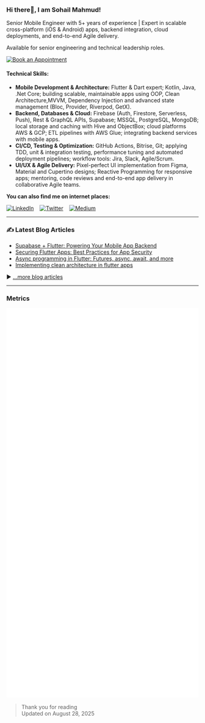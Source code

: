 ### Hi there👋, I am Sohail Mahmud!

Senior Mobile Engineer with 5+ years of experience | Expert in scalable cross-platform (iOS & Android) apps, backend integration, cloud deployments, and end-to-end Agile delivery.

Available for senior engineering and technical leadership roles.

[<img width="210px" src="./assets/appointment.png" alt="Book an Appointment">](https://cal.com/sohailmahmud/30min)

#### Technical Skills:
* **Mobile Development & Architecture:** Flutter & Dart expert; Kotlin, Java, .Net Core; building scalable, maintainable apps using OOP, Clean
  Architecture,MVVM, Dependency Injection and advanced state management (Bloc, Provider, Riverpod, GetX).
* **Backend, Databases & Cloud:** Firebase (Auth, Firestore, Serverless, Push), Rest & GraphQL APIs, Supabase; MSSQL, PostgreSQL, MongoDB; local storage
  and caching with Hive and ObjectBox; cloud platforms AWS & GCP; ETL pipelines with AWS Glue; integrating backend services with mobile apps.
* **CI/CD, Testing & Optimization:** GitHub Actions, Bitrise, Git; applying TDD, unit & integration testing, performance tuning and automated deployment
  pipelines; workflow tools: Jira, Slack, Agile/Scrum.
* **UI/UX & Agile Delivery:** Pixel-perfect UI implementation from Figma, Material and Cupertino designs; Reactive
  Programming for responsive apps; mentoring, code reviews and end-to-end app delivery in collaborative Agile teams.

**You can also find me on internet places:**

[![LinkedIn](assets/linkedin.svg)](https://www.linkedin.com/in/sohailmahmud/)&nbsp;&nbsp;&nbsp;&nbsp;[![Twitter](assets/twitter.svg)](https://twitter.com/sohailmahmuud)&nbsp;&nbsp;&nbsp;&nbsp;[![Medium](assets/medium.svg)](https://medium.com/@sohailmahmud)&nbsp;&nbsp;&nbsp;&nbsp;
<!-- [![StackOverflow](assets/stackoverflow.svg)](https://stackoverflow.com/users/13858780/sohail?tab=profile)&nbsp;&nbsp;&nbsp;&nbsp;-->

---

### ✍️ Latest Blog Articles

<!-- BLOG-POST-LIST:START -->
- [Supabase + Flutter: Powering Your Mobile App Backend](https://sohailmahmud.medium.com/supabase-flutter-powering-your-mobile-app-backend-0c0449f79dc3)
- [Securing Flutter Apps: Best Practices for App Security](https://sohailmahmud.medium.com/securing-flutter-apps-best-practices-for-app-security-919596dd0db0)
- [Async programming in Flutter: Futures, async, await, and more](https://sohailmahmud.medium.com/async-programming-in-flutter-futures-async-await-and-more-b724ebb37886)
- [Implementing clean architecture in flutter apps](https://medium.com/@santhosh-adiga-u/implementing-clean-architecture-in-flutter-apps-5c8e37253841)
<!-- BLOG-POST-LIST:END -->

▶ [...more blog articles](https://sohailmahmud.medium.com)

---

### Metrics

![Metrics](https://github.com/sohailmahmud/sohailmahmud/blob/master/github-metrics.svg)

> Thank you for reading <br>
> Updated on August 28, 2025
